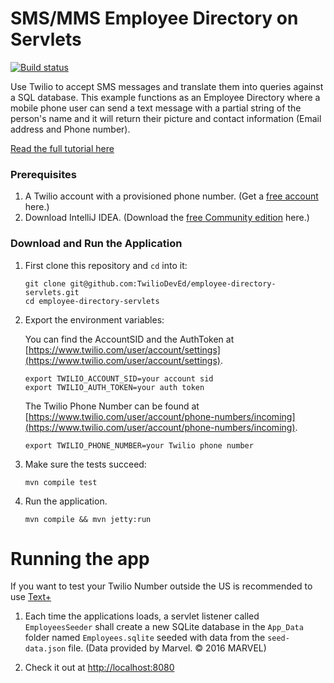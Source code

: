 # SMS/MMS Employee Directory on Servlets

[![Build status](//ci.appveyor.com/api/projects/status/github/TwilioDevEd/employee-directory-servlets?svg=true)](//ci.appveyor.com/project/TwilioDevEd/employee-directory-servlets)

Use Twilio to accept SMS messages and translate them into queries against a SQL database. This example functions as an Employee Directory where a mobile phone user can send a text message with a partial string of the person's name and it will return their picture and contact information (Email address and Phone number).

[Read the full tutorial here](//www.twilio.com/docs/tutorials/walkthrough/employee-directory/java/servlets)

### Prerequisites

1. A Twilio account with a provisioned phone number. (Get a [free account](//www.twilio.com/try-twilio?utm_campaign=tutorials&utm_medium=readme) here.)
1. Download IntelliJ IDEA. (Download the [free Community edition](//www.jetbrains.com/idea/download/) here.)

### Download and Run the Application

1. First clone this repository and `cd` into it:
   ```
   git clone git@github.com:TwilioDevEd/employee-directory-servlets.git
   cd employee-directory-servlets
   ```

1. Export the environment variables:

   You can find the AccountSID and the AuthToken at [https://www.twilio.com/user/account/settings](https://www.twilio.com/user/account/settings).

   ```
   export TWILIO_ACCOUNT_SID=your account sid
   export TWILIO_AUTH_TOKEN=your auth token
   ```

   The Twilio Phone Number can be found at [https://www.twilio.com/user/account/phone-numbers/incoming](https://www.twilio.com/user/account/phone-numbers/incoming).

   ```
   export TWILIO_PHONE_NUMBER=your Twilio phone number
   ```

1. Make sure the tests succeed:

   ```
   mvn compile test
   ```

1. Run the application.

   ```
   mvn compile && mvn jetty:run
   ```


# Running the app

If you want to test your Twilio Number outside the US is recommended to use [Text+](http://www.textplus.com/)

1. Each time the applications loads, a servlet listener called `EmployeesSeeder` shall create a new SQLite database in the `App_Data` folder named `Employees.sqlite` seeded with data from the `seed-data.json` file. (Data provided by Marvel. &copy; 2016 MARVEL)

1. Check it out at [http://localhost:8080](http://localhost:8080)